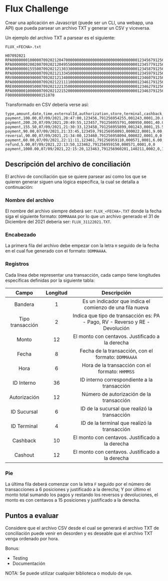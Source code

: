 # Flux Challenge

Crear una aplicación en Javascript (puede ser un CLI, una webapp, una API) que pueda parsear un archivo TXT y generar un CSV y viceversa.

Un ejemplo del archivo TXT a parsear es el siguiente:

`FLUX_<FECHA>.txt`
```
H07092021
RPA0000000100000709202120470000000000000000000000000000000012345679125695425500124300010000002000000000000000
RPA0000000200200709202120495500000000000000000000000000000012345779125695579100095000010000004004000000000000
RPA0000000155500709202121303300000000000000000000000000000012345879125695589900124300010000001555000000000000
RPA0000000090000709202121334500000000000000000000000000000012345979125695809300002200010000000900000000000000
RRV0000000090000709202121340000000000000000000000000000000012346079125695809400002200010000000000000000000000
RPA0000000060000709202122111100000000000000000000000000000012346179125695911000057100010000000600000000000000
RRE0000000005000709202122135000000000000000000000000000000012346279125695915000057100010000000000000000000000
RPA0000001000000709202122152000000000000000000000000000000012346379125696020114021100020000000000000000100000
F000008000000000151070
```

Transformado en CSV debería verse así:

```
type,amount,date,time,externalId,authorization,store,terminal,cashback,cashout
payment,100.00,07/09/2021,20:47:00,123456,791256954255,001243,0001,20.00,0
payment,200.20,07/09/2021,20:49:55,123457,791256955791,000950,0001,40.04,0
payment,155.50,07/09/2021,21:30:33,123458,791256955899,001243,0001,15.55,0
payment,90.00,07/09/2021,21:33:45,123459,791256958093,000022,0001,9.00,0
reversal,90.00,07/09/2021,21:34:00,123460,791256958094,000022,0001,0,0
payment,60.00,07/09/2021,22:11:11,123461,791256959110,000571,0001,6.00,0
refund,5.00,07/09/2021,22:13:50,123462,791256959150,000571,0001,0,0
payment,1000.00,07/09/2021,22:15:20,123463,791256960201,140211,0002,0,1000.00
```

## Descripción del archivo de conciliación

El archivo de conciliación que se quiere parsear así como los que se quieren generar siguen una lógica específica, la cual se detalla a continuación:

### Nombre del archivo

El nombre del archivo siempre deberá ser: `FLUX_<FECHA>.TXT` donde la fecha siga el siguiente formato: `DDMMAAAA` por lo que un archivo generado el 31 de Diciembre del 2021 debería ser: `FLUX_31122021.TXT`.


### Encabezado

La primera fila del archivo debe empezar con la letra `H` seguido de la fecha en el cual fue generado con el formato: `DDMMAAAA`.


### Registros

Cada línea debe representar una transacción, cada campo tiene longitudes específicas definidas por la siguiente tabla:


| Campo | Longitud | Descripción |
| :-----: | :------: | :-----------: |
| Bandera | 1 | Es un indicador que indica el comienzo de una fila nueva |
| Tipo transacción | 2 | Indica que tipo de transacción es: PA - Pago, RV - Reverso y RE - Devolución |
| Monto | 12 | El monto con centavos. Justificado a la derecha |
| Fecha | 8 | Fecha de la transacción, con el formato: `DDMMAAAA` |
| Hora | 6 | Hora de la transacción con el formato: `HHMMSS` |
| ID Interno | 36 | ID interno correspondiente a la transacción |
| Autorización | 12 | Número de autorización de la transacción |
| ID Sucursal | 6 | ID  de la sucursal que realizó la transacción |
| ID Terminal | 4 | ID de la terminal que realizó la transacción |
| Cashback | 10 | El monto con centavos. Justificado a la derecha |
| Cashout| 12 | El monto con centavos. Justificado a la derecha |

### Pie

La última fila deberá comenzar con la letra `F` seguido por el número de transacciones a 6 posiciones y justificado a la derecha; Y por último el monto total sumando los pagos y restando los reversos y devoluciones, el monto es con centavos a 15 posiciones y justificado a la derecha.


## Puntos a evaluar

Considere que el archivo CSV desde el cual se generará el archivo TXT de conciliación puede venir en desorden y es deseable que el archivo TXT venga ordenado por hora.

Bonus:

* Testing
* Documentación


NOTA: Se puede utilizar cualquier biblioteca o modulo de `npm`.
